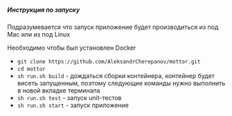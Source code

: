 ##### Инструкция по запуску

Подразумевается что запуск приложение будет производиться из под Mac или из под Linux

Необходимо чтобы был установлен Docker

- ```git clone https://github.com/AleksandrCherepanov/mottor.git```
- ```cd mottor```
- ```sh run.sh build``` - дождаться сборки контейнера, контейнер будет висеть запущенным, 
поэтому следующие команды нужно выполнить в новой вкладке терминала
- ```sh run.sh test``` - запуск unit-тестов
- ```sh run.sh start``` - запуск приложение
